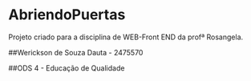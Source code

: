 # AbriendoPuertas
Projeto criado para a disciplina de WEB-Front END da profª Rosangela.

##Werickson de Souza Dauta - 2475570

##ODS 4 - Educação de Qualidade
